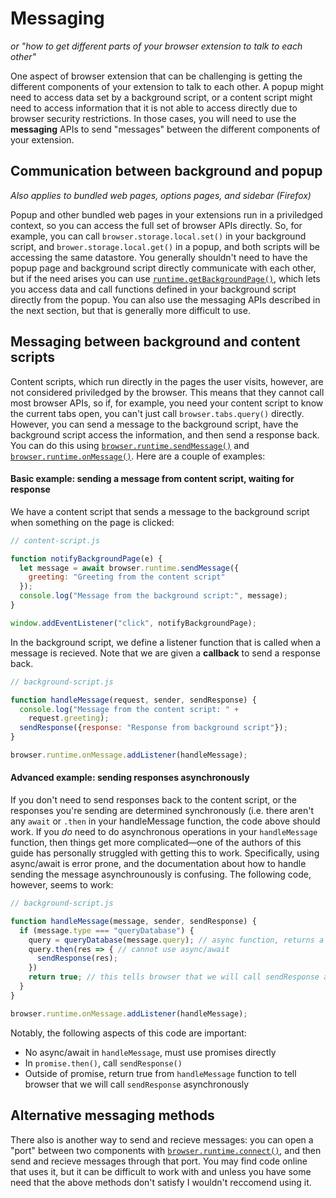 # Messaging

_or "how to get different parts of your browser extension to talk to each other"_

One aspect of browser extension that can be challenging is getting the different components of your extension to talk to each other. A popup might need to access data set by a background script, or a content script might need to access information that it is not able to access directly due to browser security restrictions. In those cases, you will need to use the **messaging** APIs to send "messages" between the different components of your extension.

## Communication between background and popup

_Also applies to bundled web pages, options pages, and sidebar \(Firefox\)_

Popup and other bundled web pages in your extensions run in a priviledged context, so you can access the full set of browser APIs directly. So, for example, you can call `browser.storage.local.set()` in your background script, and `brower.storage.local.get()` in a popup, and both scripts will be accessing the same datastore. You generally shouldn't need to have the popup page and background script directly communicate with each other, but if the need arises you can use [`runtime.getBackgroundPage()`](https://developer.mozilla.org/en-US/Add-ons/WebExtensions/API/runtime/getBackgroundPage), which lets you access data and call functions defined in your background script directly from the popup. You can also use the messaging APIs described in the next section, but that is generally more difficult to use.



## Messaging between background and content scripts

Content scripts, which run directly in the pages the user visits, however, are not considered priviledged by the browser. This means that they cannot call most browser APIs, so if, for example, you need your content script to know the current tabs open, you can't just call `browser.tabs.query()` directly. However, you can send a message to the background script, have the background script access the information, and then send a response back. You can do this using [`browser.runtime.sendMessage()`](https://developer.mozilla.org/en-US/Add-ons/WebExtensions/API/runtime/sendMessage) and [`browser.runtime.onMessage()`](https://developer.mozilla.org/en-US/Add-ons/WebExtensions/API/runtime/onMessage). Here are a couple of examples:

#### **Basic example: sending a message from content script, waiting for response**

We have a content script that sends a message to the background script when something on the page is clicked:

```js
// content-script.js

function notifyBackgroundPage(e) {
  let message = await browser.runtime.sendMessage({
    greeting: "Greeting from the content script"
  });
  console.log("Message from the background script:", message);
}

window.addEventListener("click", notifyBackgroundPage);
```

In the background script, we define a listener function that is called when a message is recieved. Note that we are given a **callback** to send a response back.

```js
// background-script.js

function handleMessage(request, sender, sendResponse) {
  console.log("Message from the content script: " +
    request.greeting);
  sendResponse({response: "Response from background script"});
}

browser.runtime.onMessage.addListener(handleMessage);
```

#### **Advanced example: sending responses asynchronously**

If you don't need to send responses back to the content script, or the responses you're sending are determined synchronously \(i.e. there aren't any `await` or `.then` in your handleMessage function, the code above should work. If you _do_ need to do asynchronous operations in your `handleMessage` function, then things get more complicated—one of the authors of this guide has personally struggled with getting this to work. Specifically, using async/await is error prone, and the documentation about how to handle sending the message asynchrounously is confusing. The following code, however, seems to work:

```js
// background-script.js

function handleMessage(message, sender, sendResponse) {
  if (message.type === "queryDatabase") {
    query = queryDatabase(message.query); // async function, returns a promise
    query.then(res => { // cannot use async/await
      sendResponse(res);
    })
    return true; // this tells browser that we will call sendResponse asynchronously
  }
}

browser.runtime.onMessage.addListener(handleMessage);
```

Notably, the following aspects of this code are important:

* No async/await in `handleMessage`, must use promises directly
* In `promise.then()`, call `sendResponse()`
* Outside of promise, return true from `handleMessage` function to tell browser that we will call `sendResponse` asynchronously

## Alternative messaging methods

There also is another way to send and recieve messages: you can open a "port" between two components with [`browser.runtime.connect()`](https://developer.mozilla.org/en-US/Add-ons/WebExtensions/API/runtime/connect), and then send and recieve messages through that port. You may find code online that uses it, but it can be difficult to work with and unless you have some need that the above methods don't satisfy I wouldn't reccomend using it.

